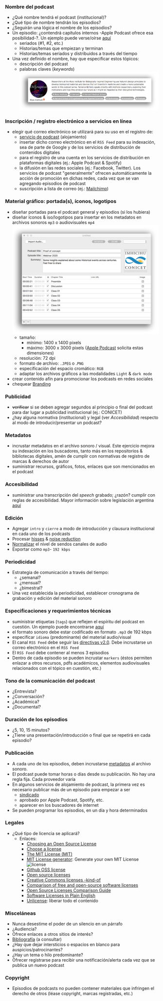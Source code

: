 ### Nombre del podcast
* ¿Qué nombre tendrá el podcast (institucional)?
* ¿Qué tipo de nombre tendrán los episodios?
* ¿Seguirán una lógica el nombre de los episodios?
* Un episodio: ¿contendrá capítulos internos -Apple Podcast ofrece esa posibilidad-?. Un ejemplo puede verse/oírse [aquí](https://rework.fm/apps-without-code/)
	- seriados (#1, #2, etc.)
	- Historias/temas que empiezan y terminan
	- Historias/temas seriados y distribuidos a través del tiempo
* Una vez definido el nombre, hay que especificar estos tópicos:
	- descripción del podcast
	- palabras claves (_keywords_)
	![graphics.jpg](images/4011034328-disruptive.jpg)
### Inscripción / registro electrónico a servicios en línea
* elegir qué correo electrónico se utilizará para su uso en el registro de:
	- [servicio de podcast](Podcasts_services.md) (alojamiento)
	- insertar dicho correo electrónico en el `RSS Feed` para su indexación, sea de parte de Google y de los servicios de distribución de contenidos digitales
	- para el registro de una cuenta en los servicios de distribución en plataformas digitales (ej.: Apple Podcast & Spotify)
	- la difusión en las redes sociales (ej.: Facebook, Twitter). Los servicios de podcast "generalmente" ofrecen automáticamente la acción de promoción en dichas redes, cada vez que se van agregando episodios de podcast
	- suscripción a lista de correo (ej.: [Mailchimp](https://mailchimp.com/))

### Material gráfico: portada(s), íconos, logotipos
* diseñar portadas para el podcast general y episodios (si los hubiera)
* diseñar íconos & iso/logotipos para insertar en los metadatos en archivos sonoros `mp3` o audiovisuales `mp4`
![graphics.jpg](images/523479302-podcast_producer.jpg)
	- tamaño: 
		* mínimo: 1400 x 1400 pixels
		* máximo: 3000 x 3000 pixels ([Apple Podcast](https://help.apple.com/itc/podcasts_connect/#/itc1723472cb) solicita estas dimensiones)
	- resolución: 72 dpi
	- formato de archivo: `.JPEG` o .`PNG`
    - especificación del espacio cromático: `RGB`
	- adaptar los archivos gráficos a las modalidades `Light` & `dark mode`
* crear contenido afín para promocionar los podcasts en redes sociales
* chequear [Branding](https://github.com/imhicihu/Branding)
	
### Publicidad
* ~~verificar~~ si se deben agregar segundos al principio o final del podcast para dar lugar a publicidad institucional (ej.: CONICET)
* ¿hay alguna normativa (institucional) y legal (ver _Accesibilidad_) respecto al modo de introducir/presentar un podcast?

### Metadatos
* incrustar metadatos en el archivo sonoro / visual. Este ejercicio mejora su indexación en los buscadores, tanto más en los repositorios & bibliotecas digitales, amén de cumplir con normativas de registro de marcas & derechos de autor
* suministrar recursos, gráficos, fotos, enlaces que son mencionados en el podcast

### Accesibilidad
* suministrar una transcripción del _speech_ grabado; ¿razón? cumplir con reglas de accesibilidad. Mayor información sobre legislación argentina [aquí](https://www.argentina.gob.ar/justicia/derechofacil/leysimple/accesibilidad-paginas-internet)

### Edición
* Agregar `intro` y `cierre` a modo de introducción y clausura institucional en cada uno de los podcasts
* Procesar [hisses](https://en.wikipedia.org/wiki/Sibilant) & [noise reduction](https://en.wikipedia.org/wiki/Noise_reduction)
* [Normalizar](https://apps.apple.com/us/app/the-levelator/id1493326487?mt=12) el nivel de sendos canales de audio
* Exportar como `mp3`- `192 kbps`

### Periodicidad
* Estrategia de comunicación a través del tiempo: 
	- ¿semanal?
	- ¿mensual?
	- ¿bimestral?
* Una vez establecida la periodicidad, establecer cronograma de grabación y  edición del material sonoro  

### Especificaciones y requerimientos técnicas
* suministrar etiquetas (`tags`) que reflejen el espíritu del podcast en cuestión. Un ejemplo puede encontrarse [aquí](https://soundcloud.com/wyssinstitute/sets/disruptive)
* el formato sonoro debe estar codificado en formato `.mp3` de 192 kbps
* especificar `idioma` (predominante) del material audio/visual
* El canal `RSS Feed` debe seguir las [directivas v2.0](https://validator.w3.org/feed/docs/rss2.html). Debe incrustarse un correo electrónico en el `RSS Feed`
* El `RSS Feed` debe contener al menos 3 episodios
* Dentro de cada episodio se pueden incrustar `markers` (éstos permiten enlazar a otros recursos, pdfs académicos, elementos audiovisuales relacionados con el tópico en cuestión, etc.)

### Tono de la comunicación del podcast
* ¿Entrevista?
* ¿Conversación?
* ¿Académica?
* ¿Documental?

### Duración de los episodios
* ¿5, 10, 15 minutos?
* ¿Tiene una presentación/introducción o final que se repetirá en cada episodio?

### Publicación
* A cada uno de los episodios, deben incrustarse [metadatos](Metadata.md) al archivo sonoro.
* El podcast puede tomar horas o días desde su publicación. No hay una regla fija. Cada proveedor varía
* En algunos servicios de alojamiento de podcast, la primera vez es necesario publicar más de un episodio para empezar a ser
	- [sindicado](https://www.monmagan.com/creadores/sindicacion-contenidos/)
	- aprobado por Apple Podcast, Spotify, etc.
	- aparecer en los buscadores de internet
* Se pueden programar los episodios, en un día y hora determinados
### Legales
* ¿Qué tipo de licencia se aplicará?
	- Enlaces:
		- [Choosing an Open Source License](https://blog.github.com/2013-07-15-choosing-an-open-source-license)
	 	- [Choose a license](https://choosealicense.com)
	 	- [The MIT License (MIT)](https://mit-license.org/)
	 	- [MIT License generator](https://www.richie-bendall.ml/mit-license-generator/): Generate your own MIT License
	   ![license](https://bitbucket.org/repo/ekyaeEE/images/1238371074-appendix.png)
	 	- [Github OSS license](https://github.com/github/choosealicense.com)
	 	- [Open source licenses](https://opensource.org/licenses)
	 	- [Creative Commons licenses -kind-of](https://creativecommons.org/choose)
	 	- [Comparison of free and open-source software licenses](https://en.wikipedia.org/wiki/Comparison_of_free_and_open-source_software_licenses)
	 	- [Open Source Licenses Comparison Guide](https://itsfoss.com/open-source-licenses-explained)
	 	- [Software Licenses in Plain English](https://tldrlegal.com)
	 	- [Unlicense](https://unlicense.org/): liberar todo el contenido

### Misceláneas
* Nunca desestime el poder de un silencio en un párrafo
* ¿Audiencia?
* Ofrece enlaces a otros sitios de interés?
* [Bibliografía](Bibliography.md) (a consultar)
* ¿Hay que dejar intersticios o espacios en blanco para auspicios/patrocinantes?
* ¿Hay un tema o hilo predominante?
* Ofrecer registrarse para recibir una notificación/alerta cada vez que se publica un nuevo podcast

### Copyright
* Episodios de podcasts no pueden contener materiales que infringen el derecho de otros (léase copyright, marcas registradas, etc.)
